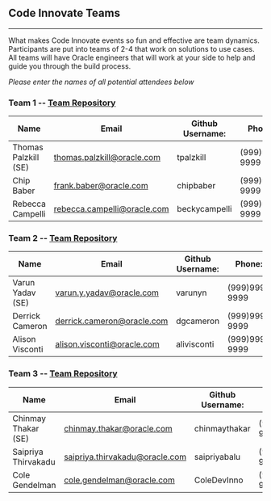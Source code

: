 ## Code Innovate Teams
---
What makes Code Innovate events so fun and effective are team dynamics. Participants are put into teams of 2-4 that work on solutions to use cases.  All teams will have Oracle engineers that will work at your side to help and guide you through the build process.  

_Please enter the names of all potential attendees below_

### **Team 1**  -- [Team Repository](http://addGitURL)

| Name 	      | Email	            |Github Username:     | Phone:       |
|---	        |---	                |---	              |---	         |
|  Thomas Palzkill (SE)  	|  thomas.palzkill@oracle.com  	|  tpalzkill 	  |  (999)999-9999   |
|  Chip Baber  	| frank.baber@oracle.com  	|  chipbaber 	  |  (999)999-9999   |
|  Rebecca Campelli  	|  rebecca.campelli@oracle.com  	|  beckycampelli 	  |  (999)999-9999   |


### **Team 2**  -- [Team Repository](http://addGitURL)

| Name 	      | Email	        | Github Username:        | Phone:        |
|---	        |---	          |---	                    |---	          |
|  Varun Yadav (SE)  	|  varun.y.yadav@oracle.com  	|  varunyn 	  |  (999)999-9999     |
|  Derrick Cameron  	|  derrick.cameron@oracle.com  	|  dgcameron 	  |  (999)999-9999    |
|  Alison Visconti  	|  alison.visconti@oracle.com  	|  alivisconti	  |  (999)999-9999    |


### **Team 3**  -- [Team Repository](http://addGitURL)

| Name 	      | Email	        | Github Username:        | Phone:        |
|---	        |---	          |---	                    |---	          |
|  Chinmay Thakar (SE)  |  chinmay.thakar@oracle.com  	|  chinmaythakar 	  |  (999)999-9999   |
|  Saipriya Thirvakadu  	|  saipriya.thirvakadu@oracle.com  	|  saipriyabalu 	  |  (999)999-9999    |
|  Cole Gendelman  	|  cole.gendelman@oracle.com  	|  ColeDevInno 	  |  (999)999-9999    |
